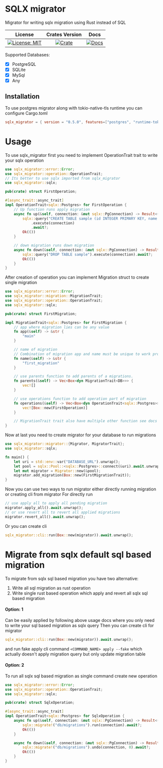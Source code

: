 # SQLX migrator

Migrator for writing sqlx migration using Rust instead of SQL

|                    License                     |              Crates Version               |                 Docs                 |
| :--------------------------------------------: | :---------------------------------------: | :----------------------------------: |
| [![License: MIT][license_badge]][license_link] | [![Crate][cratesio_badge]][cratesio_link] | [![Docs][docsrs_badge]][docsrs_link] |

Supported Databases:

- [x] PostgreSQL
- [x] SQLite
- [x] MySql
- [x] Any

## Installation

To use postgres migrator along with tokio-native-tls runtime you can configure Cargo.toml

```toml
sqlx_migrator = { version = "0.5.0", features=["postgres", "runtime-tokio-rustls"] }
```

# Usage

To use sqlx_migrator first you need to implement OperationTrait trait to write your sqlx operation

```rust
use sqlx_migrator::error::Error;
use sqlx_migrator::operation::OperationTrait;
// Its better to use sqlx imported from sqlx_migrator
use sqlx_migrator::sqlx;

pub(crate) struct FirstOperation;

#[async_trait::async_trait]
impl OperationTrait<sqlx::Postgres> for FirstOperation {
    // Up function runs apply migration
    async fn up(&self, connection: &mut sqlx::PgConnection) -> Result<(), Error> {
        sqlx::query("CREATE TABLE sample (id INTEGER PRIMARY KEY, name TEXT)")
            .execute(connection)
            .await?;
        Ok(())
    }

    // down migration runs down migration
    async fn down(&self, connection: &mut sqlx::PgConnection) -> Result<(), Error> {
        sqlx::query("DROP TABLE sample").execute(connection).await?;
        Ok(())
    }
}
```

After creation of operation you can implement Migration struct to create single migration

```rust
use sqlx_migrator::error::Error;
use sqlx_migrator::migration::MigrationTrait;
use sqlx_migrator::operation::OperationTrait;
use sqlx_migrator::sqlx;

pub(crate) struct FirstMigration;

impl MigrationTrait<sqlx::Postgres> for FirstMigration {
    // app where migration lies can be any value
    fn app(&self) -> &str {
        "main"
    }

    // name of migration
    // Combination of migration app and name must be unique to work properly
    fn name(&self) -> &str {
        "first_migration"
    }

    // use parents function to add parents of a migrations.
    fn parents(&self) -> Vec<Box<dyn MigrationTrait<DB>>> {
        vec![]
    }

    // use operations function to add operation part of migration
    fn operations(&self) -> Vec<Box<dyn OperationTrait<sqlx::Postgres>>> {
        vec![Box::new(FirstOperation)]
    }

    // MigrationTrait trait also have multiple other function see docs for usage
}
```

Now at last you need to create migrator for your database to run migrations

```rust
use sqlx_migrator::migrator::{Migrator, MigratorTrait};
use sqlx_migrator::sqlx;

fn main() {
    let uri = std::env::var("DATABASE_URL").unwrap();
    let pool = sqlx::Pool::<sqlx::Postgres>::connect(&uri).await.unwrap();
    let mut migrator = Migrator::new(&pool);
    migrator.add_migration(Box::new(FirstMigrationTrait));
}
```

Now you can use two ways to run migrator either directly running migration or creating cli from migrator
For directly run

```rust
// use apply all to apply all pending migration
migrator.apply_all().await.unwrap();
// or use revert all to revert all applied migrations
migrator.revert_all().await.unwrap();
```

Or you can create cli

```rust
sqlx_migrator::cli::run(Box::new(migrator)).await.unwrap();
```

# Migrate from sqlx default sql based migration

To migrate from sqlx sql based migration you have two alternative:

1. Write all sql migration as rust operation
2. Write single rust based operation which apply and revert all sqlx sql based migration

#### Option: 1

Can be easily applied by following above usage docs where you only need to write your sql based migration as sqlx query
Then you can create cli for migrator

```rust
sqlx_migrator::cli::run(Box::new(migrator)).await.unwrap();
```

and run fake apply cli command
`<COMMAND_NAME> apply --fake`
which actually doesn't apply migration query but only update migration table

#### Option: 2

To run all sqlx sql based migration as single command create new operation

```rust
use sqlx_migrator::error::Error;
use sqlx_migrator::operation::OperationTrait;
use sqlx_migrator::sqlx;

pub(crate) struct SqlxOperation;

#[async_trait::async_trait]
impl OperationTrait<sqlx::Postgres> for SqlxOperation {
    async fn up(&self, connection: &mut sqlx::PgConnection) -> Result<(), Error> {
        sqlx::migrate!("db/migrations").run(connection).await?;
        Ok(())
    }

    async fn down(&self, connection: &mut sqlx::PgConnection) -> Result<(), Error> {
        sqlx::migrate!("db/migrations").undo(connection, 0).await?;
        Ok(())
    }
}
```

[license_badge]: https://img.shields.io/github/license/iamsauravsharma/sqlx_migrator.svg?style=for-the-badge
[license_link]: LICENSE
[cratesio_badge]: https://img.shields.io/crates/v/sqlx_migrator.svg?style=for-the-badge
[cratesio_link]: https://crates.io/crates/sqlx_migrator
[docsrs_badge]: https://img.shields.io/docsrs/sqlx_migrator/latest?style=for-the-badge
[docsrs_link]: https://docs.rs/sqlx_migrator
